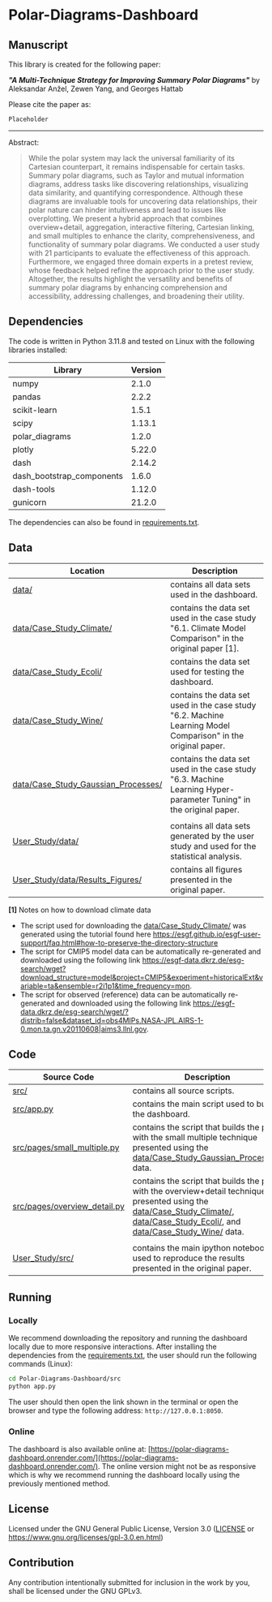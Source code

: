# Polar-Diagrams-Dashboard
## Manuscript

This library is created for the following paper:

***"A Multi-Technique Strategy for Improving Summary Polar Diagrams"*** by Aleksandar Anžel, Zewen Yang, and Georges Hattab

Please cite the paper as:
```latex
Placeholder
```

---
Abstract:

> While the polar system may lack the universal familiarity of its Cartesian counterpart, it remains indispensable for certain tasks. Summary polar diagrams, such as Taylor and mutual information diagrams, address tasks like discovering relationships, visualizing data similarity, and quantifying correspondence. Although these diagrams are invaluable tools for uncovering data relationships, their polar nature can hinder intuitiveness and lead to issues like overplotting.
We present a hybrid approach that combines overview+detail, aggregation, interactive filtering, Cartesian linking, and small multiples to enhance the clarity, comprehensiveness, and functionality of summary polar diagrams. We conducted a user study with 21 participants to evaluate the effectiveness of this approach. Furthermore, we engaged three domain experts in a pretest review, whose feedback helped refine the approach prior to the user study. Altogether, the results highlight the versatility and benefits of summary polar diagrams by enhancing comprehension and accessibility, addressing challenges, and broadening their utility.

## Dependencies

The code is written in Python 3.11.8 and tested on Linux with the following libraries installed:

|Library|Version|
|---|---|
|numpy|2.1.0|
|pandas|2.2.2|
|scikit-learn|1.5.1|
|scipy|1.13.1|
|polar_diagrams|1.2.0|
|plotly|5.22.0|
|dash|2.14.2|
|dash_bootstrap_components|1.6.0|
|dash-tools|1.12.0|
|gunicorn|21.2.0|


The dependencies can also be found in [requirements.txt](requirements.txt).

## Data
|Location|Description|
|---|---|
|[data/](data/)|contains all data sets used in the dashboard.
|[data/Case_Study_Climate/](data/Case_Study_Climate/)|contains the data set used in the case study "6.1. Climate Model Comparison" in the original paper [1].
|[data/Case_Study_Ecoli/](data/Case_Study_Ecoli/)|contains the data set used for testing the dashboard.
|[data/Case_Study_Wine/](data/Case_Study_Wine/)|contains the data set used in the case study "6.2. Machine Learning Model Comparison" in the original paper.
|[data/Case_Study_Gaussian_Processes/](data/Case_Study_Gaussian_Processes/)|contains the data set used in the case study "6.3. Machine Learning Hyper-parameter Tuning" in the original paper.
| |
|[User_Study/data/](User_Study/data/)|contains all data sets generated by the user study and used for the statistical analysis.
|[User_Study/data/Results_Figures/](User_Study/data/Results_Figures/)|contains all figures presented in the original paper.



**[1]** Notes on how to download climate data
* The script used for downloading the [data/Case_Study_Climate/](data/Case_Study_Climate/) was generated using the tutorial found here https://esgf.github.io/esgf-user-support/faq.html#how-to-preserve-the-directory-structure
* The script for CMIP5 model data can be automatically re-generated and downloaded using the following link https://esgf-data.dkrz.de/esg-search/wget?download_structure=model&project=CMIP5&experiment=historicalExt&variable=ta&ensemble=r2i1p1&time_frequency=mon.
* The script for observed (reference) data can be automatically re-generated and downloaded using the following link https://esgf-data.dkrz.de/esg-search/wget/?distrib=false&dataset_id=obs4MIPs.NASA-JPL.AIRS-1-0.mon.ta.gn.v20110608|aims3.llnl.gov.


## Code
|Source Code|Description|
|---|---|
|[src/](src/)|contains all source scripts.
|[src/app.py](src/app.py)|contains the main script used to build the dashboard.
|[src/pages/small_multiple.py](src/pages/small_multiple.py)|contains the script that builds the page with the small multiple technique presented using the [data/Case_Study_Gaussian_Processes/](data/Case_Study_Gaussian_Processes/) data.
|[src/pages/overview_detail.py](src/pages/overview_detail.py)|contains the script that builds the page with the overview+detail technique presented using the [data/Case_Study_Climate/](data/Case_Study_Climate/), [data/Case_Study_Ecoli/](data/Case_Study_Ecoli/), and [data/Case_Study_Wine/](data/Case_Study_Wine/) data.
| |
|[User_Study/src/](User_Study/src/)|contains the main ipython notebook used to reproduce the results presented in the original paper.


## Running
### Locally
We recommend downloading the repository and running the dashboard locally due to more responsive interactions. After installing the dependencies from the [requirements.txt](requirements.txt), the user should run the following commands (Linux):

```bash
cd Polar-Diagrams-Dashboard/src
python app.py
```

The user should then open the link shown in the terminal or open the browser and type the following address: `http://127.0.0.1:8050`.

### Online

The dashboard is also available online at: [https://polar-diagrams-dashboard.onrender.com/](https://polar-diagrams-dashboard.onrender.com/). The online version might not be as responsive which is why we recommend running the dashboard locally using the previously mentioned method.

## License

Licensed under the GNU General Public License, Version 3.0 ([LICENSE](LICENSE) or https://www.gnu.org/licenses/gpl-3.0.en.html)

## Contribution

Any contribution intentionally submitted for inclusion in the work by you, shall be licensed under the GNU GPLv3.
